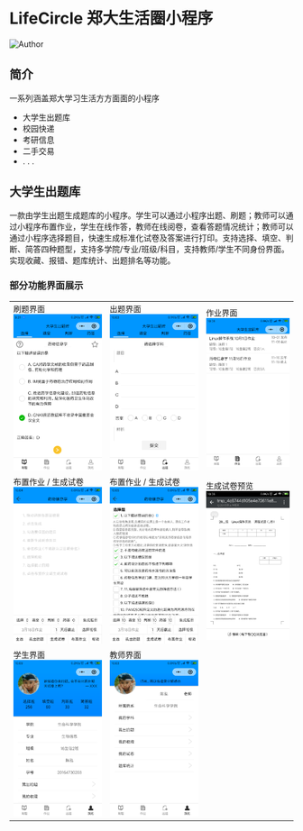 # LifeCircle 郑大生活圈小程序
![Author](https://img.shields.io/badge/author-@vicchen-blue.svg?style=flat)

## 简介

一系列涵盖郑大学习生活方方面面的小程序

* 大学生出题库
* 校园快递
* 考研信息
* 二手交易
* . . .

## 大学生出题库

一款由学生出题生成题库的小程序。学生可以通过小程序出题、刷题；教师可以通过小程序布置作业，学生在线作答，教师在线阅卷，查看答题情况统计；教师可以通过小程序选择题目，快速生成标准化试卷及答案进行打印。支持选择、填空、判断、简答四种题型，支持多学院/专业/班级/科目，支持教师/学生不同身份界面。实现收藏、报错、题库统计、出题排名等功能。

### 部分功能界面展示

<table>
    <tr>
        <td>刷题界面<img src="https://github.com/VicChen1998/LifeCircle/blob/master/readme_imgs/questions.png?raw=true"></td>
        <td>出题界面<img src="https://github.com/VicChen1998/LifeCircle/blob/master/readme_imgs/upload_question.png?raw=true"></td>
        <td>作业界面<img src="https://github.com/VicChen1998/LifeCircle/blob/master/readme_imgs/homework.png?raw=true"></td>
    </tr>
    <tr>
        <td>布置作业 / 生成试卷<img src="https://github.com/VicChen1998/LifeCircle/blob/master/readme_imgs/assign_homework.png?raw=true"></td>
        <td>布置作业 / 生成试卷<img src="https://github.com/VicChen1998/LifeCircle/blob/master/readme_imgs/assign_homework_2.png?raw=true"></td>
        <td>生成试卷预览<img src="https://github.com/VicChen1998/LifeCircle/blob/master/readme_imgs/paper.png?raw=true"></td>
    </tr>
    <tr>
        <td>学生界面<img src="https://github.com/VicChen1998/LifeCircle/blob/master/readme_imgs/student.png?raw=true"></td>
        <td>教师界面<img src="https://github.com/VicChen1998/LifeCircle/blob/master/readme_imgs/teacher.png?raw=true"></td>
    </tr>
    
</table>
